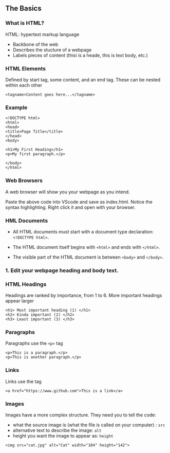 ## The Basics

### What is HTML?

HTML: hypertext markup language 
* Backbone of the web
* Describes the stucture of a webpage
* Labels pieces of content (thisi is a heade, this is text body, etc.)

### HTML Elements

Defined by start tag, some content, and an end tag. These can be nested within each other

```
<tagname>Content goes here...</tagname>
```

### Example

```
<!DOCTYPE html>
<html>
<head>
<title>Page Title</title>
</head>
<body>

<h1>My First Heading</h1>
<p>My first paragraph.</p>

</body>
</html>
```

### Web Browsers

A web browser will show you your webpage as you intend. 

Paste the above code into VScode and save as index.html. Notice the syntax highlighting. Right click it and open with your browser. 

### HML Documents

* All HTML documents must start with a document type declaration: ```<!DOCTYPE html>```.

* The HTML document itself begins with ```<html>``` and ends with ```</html>```.

* The visible part of the HTML document is between ```<body>``` and ```</body>```.

### 1. Edit your webpage heading and body text.



### HTML Headings

Headings are ranked by importance, from 1 to 6. More important headings appear larger

```
<h1> Most important heading (1) </h1>
<h2> Kinda important (2) </h2>
<h3> Least important (3) </h3>
```

### Paragraphs

Paragraphs use the ```<p>``` tag

```
<p>This is a paragraph.</p>
<p>This is another paragraph.</p>
```

### Links

Links use the <a> tag
 
```
<a href="https://www.github.com">This is a link</a>
```

### Images

Images have a more complex structure. They need you to tell the code:
* what the source image is (what the file is called on your computer) : ```src```
* alternative text to describe the image: ```alt```
* height you want the image to appear as: ```height```
```
<img src="cat.jpg" alt="Cat" width="104" height="142">
```




